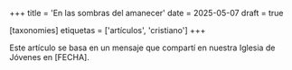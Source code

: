 +++
title = 'En las sombras del amanecer'
date = 2025-05-07
draft = true

[taxonomies]
etiquetas = ['artículos', 'cristiano']
+++

Este artículo se basa en un mensaje que compartí en nuestra Iglesia de Jóvenes en \[FECHA\].


